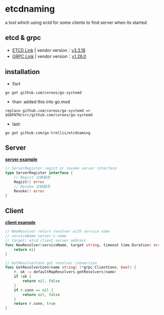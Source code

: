 # etcdnaming
a tool which using ectd for some clients to find server when its started

## etcd & grpc

* [ETCD Link](https://github.com/coreos/etcd)  | vendor version：[v3.3.18](https://github.com/coreos/etcd/releases/tag/v3.3.18)
* [GRPC Link](https://github.com/grpc/grpc-go) | vendor version：[v1.26.0](https://github.com/grpc/grpc-go/releases/tag/v1.26.0)

## installation

* fisrt

```golang
go get github.com/coreos/go-systemd
```

* than: added this into go.mod

```
replace github.com/coreos/go-systemd => $GOPATH/src/github.com/coreos/go-systemd
```

* last:

```golang
go get github.com/go-trellis/etcdnaming
```

## Server

**[server example](go-server/main.go)**

```go
// ServerRegister regist or revoke server interface
type ServerRegister interface {
	// Regist 注册服务
	Regist() error
	// Revoke 注销服务
	Revoke() error
}
```

## Client

**[client example](go-client/main.go)**

```go
// NewResolver return resolver with service name
// serviceName server's name
// target: etcd client server address
func NewResolver(serviceName, target string, timeout time.Duration) error {
    return nil
}

// GetResolverConn get resolver connection
func GetResolverConn(name string) (*grpc.ClientConn, bool) {
	r, ok := defaultMapResolvers.getResolvers(name)
	if !ok {
		return nil, false
	}
	if r.conn == nil {
		return nil, false
	}
	return r.conn, true
}
```

